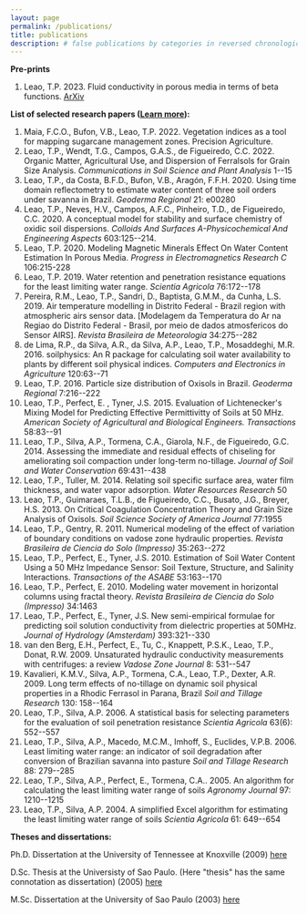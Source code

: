 ```yaml
---
layout: page
permalink: /publications/
title: publications
description: # false publications by categories in reversed chronological order. generated by jekyll-scholar.
---
```



<strong> Pre-prints </strong>
<ol>
<li>
Leao, T.P. 2023. Fluid conductivity in porous media in terms of beta functions. <a href="https://sci-hub](https://arxiv.org/pdf/2306.03979.pdf">ArXiv</a> </li> 
</ol>

<strong> List of selected research papers (<a href="https://sci-hub">Learn more</a>): </strong>

<ol>
<li>
Maia, F.C.O., Bufon, V.B., Leao, T.P. 2022. Vegetation indices as a tool for mapping sugarcane management zones. Precision Agriculture. </li> 


<li>
Leao, T.P., Wendt, T.G., Campos, G.A.S., de Figueiredo, C.C. 2022. Organic Matter, Agricultural Use, and Dispersion of Ferralsols for Grain Size Analysis. <em>  Communications in Soil Science and Plant Analysis</em> 1--15 </li>

<li>
Leao, T.P., da Costa, B.F.D., Bufon, V.B., Aragón, F.F.H. 2020. Using time domain reflectometry to estimate water content of three soil orders under savanna in Brazil. <em>  Geoderma Regional </em> 21: e00280 </li>

<li>
Leao, T.P., Neves, H.V., Campos, A.F.C., Pinheiro, T.D., de Figueiredo, C.C. 2020. A conceptual model for stability and surface chemistry of oxidic soil dispersions. <em>  Colloids And Surfaces A-Physicochemical And Engineering Aspects</em> 603:125--214. </li>


<li>
Leao, T.P. 2020. Modeling Magnetic Minerals Effect On Water Content Estimation In Porous Media. <em>  Progress in Electromagnetics Research C</em> 106:215-228 </li>


<li>
Leao, T.P. 2019. Water retention and penetration resistance equations for the least limiting water range. <em>  Scientia Agricola </em> 76:172--178 </li>

<li>
Pereira, R.M., Leao, T.P., Sandri, D., Baptista, G.M.M., da Cunha, L.S. 2019. Air temperature modelling in Distrito Federal - Brazil region with atmospheric airs sensor data. [Modelagem da Temperatura do Ar na Regiao do Distrito Federal - Brasil, por meio de dados atmosfericos do Sensor AIRS]. <em>  Revista Brasileira de Meteorologia </em> 34:275--282 </li>


<li>
de Lima, R.P., da Silva, A.R., da Silva, A.P., Leao, T.P., Mosaddeghi, M.R. 2016. soilphysics: An R package for calculating soil water availability to plants by different soil physical indices. <em>  Computers and Electronics in Agriculture </em> 120:63--71 </li>


<li>
Leao, T.P. 2016. Particle size distribution of Oxisols in Brazil. <em>  Geoderma Regional </em> 7:216--222 </li>

<li>
Leao, T.P., Perfect, E. , Tyner, J.S. 2015. Evaluation of Lichtenecker's Mixing Model for Predicting Effective Permittivitty of Soils at 50 MHz. <em>  American Society of Agricultural and Biological Engineers. Transactions </em> 58:83--91 </li>


<li>
Leao, T.P., Silva, A.P., Tormena, C.A., Giarola, N.F., de Figueiredo, G.C. 2014. Assessing the immediate and residual effects of chiseling for ameliorating soil compaction under long-term no-tillage. <em>  Journal of Soil and Water Conservation </em> 69:431--438 </li>


<li>
Leao, T.P., Tuller, M. 2014. Relating soil specific surface area, water film thickness, and water vapor adsorption. <em>  Water Resources Research </em> 50 </li>


<li>
Leao, T.P., Guimaraes, T.L.B., de Figueiredo, C.C., Busato, J.G., Breyer, H.S. 2013. On Critical Coagulation Concentration Theory and Grain Size Analysis of Oxisols. <em>  Soil Science Society of America Journal </em> 77:1955 </li>



<li>
Leao, T.P., Gentry, R. 2011. Numerical modeling of the effect of variation of boundary conditions on vadose zone hydraulic properties. <em>  Revista Brasileira de Ciencia do Solo (Impresso) </em> 35:263--272 </li>


<li>
Leao, T.P., Perfect, E., Tyner, J.S. 2010. Estimation of Soil Water Content Using a 50 MHz Impedance Sensor: Soil Texture, Structure, and Salinity Interactions. <em>  Transactions of the ASABE </em> 53:163--170 </li>


<li>
Leao, T.P., Perfect, E. 2010. Modeling water movement in horizontal columns using fractal theory. <em>  Revista Brasileira de Ciencia do Solo (Impresso) </em> 34:1463 </li>

<li>
Leao, T.P., Perfect, E., Tyner, J.S. New semi-empirical formulae for predicting soil solution conductivity from dielectric properties at 50MHz. <em>  Journal of Hydrology (Amsterdam) </em> 393:321--330 </li>


<li>
van den Berg, E.H., Perfect, E., Tu, C., Knappett, P.S.K., Leao, T.P., Donat, R.W. 2009. Unsaturated hydraulic conductivity measurements with centrifuges: a review <em> Vadose Zone Journal</em> 8: 531--547 </li>

<li>
Kavalieri, K.M.V., Silva, A.P., Tormena, C.A., Leao, T.P., Dexter, A.R. 2009. Long term effects of no-tillage on dynamic soil physical properties in a Rhodic Ferrasol in Parana, Brazil <em> Soil and Tillage Research</em> 130: 158--164 </li>

<li>
Leao, T.P., Silva, A.P. 2006. A statistical basis for selecting parameters for the evaluation of soil penetration resistance  <em> Scientia Agricola</em> 63(6): 552--557 </li>

<li>
Leao, T.P., Silva, A.P., Macedo, M.C.M., Imhoff, S., Euclides, V.P.B. 2006. Least limiting water range: an indicator of soil degradation after conversion of Brazilian savanna into pasture  <em> Soil and Tillage Research</em> 88: 279--285 </li>

<li>
Leao, T.P., Silva, A.P., Perfect, E., Tormena, C.A.. 2005. An algorithm for calculating the least limiting water range of soils  <em> Agronomy Journal</em> 97: 1210--1215 </li>

<li>
Leao, T.P., Silva, A.P. 2004. A simplified Excel algorithm for estimating the least limiting water range of soils  <em> Scientia Agricola</em> 61: 649--654 </li>
</ol>


<strong> Theses and dissertations: </strong>

Ph.D. Dissertation at the University of Tennessee at Knoxville (2009) <a href="https://trace.tennessee.edu/utk_graddiss/5474/"> here </a> 


 D.Sc. Thesis at the Universisty of Sao Paulo. (Here "thesis" has the same connotation as dissertation) (2005) <a href="https://teses.usp.br/teses/disponiveis/11/11140/tde-20200111-155114/en.php"> here </a> 


 M.Sc. Dissertation at the University of Sao Paulo (2003) <a href="https://www.teses.usp.br/teses/disponiveis/11/11140/tde-25022003-135617/en.php"> here </a>






